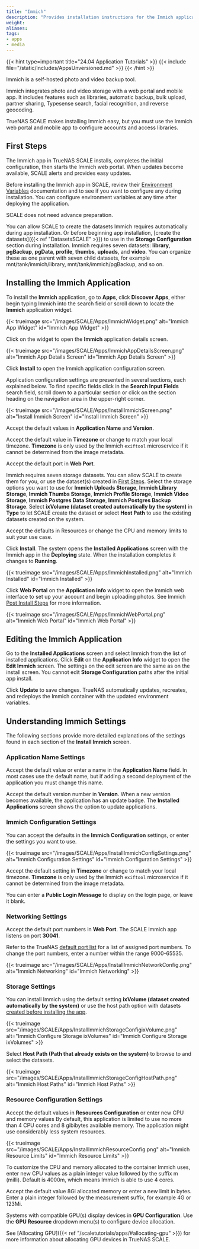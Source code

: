 ```yaml
---
title: "Immich"
description: "Provides installation instructions for the Immich application."
weight: 
aliases:
tags:
- apps
- media
---
```



{{< hint type=important title="24.04 Application Tutorials" >}}
{{< include file="/static/includes/AppsUnversioned.md" >}}
{{< /hint >}}

Immich is a self-hosted photo and video backup tool.

Immich integrates photo and video storage with a web portal and mobile app.
It includes features such as libraries, automatic backup, bulk upload, partner sharing, Typesense search, facial recognition, and reverse geocoding.

TrueNAS SCALE makes installing Immich easy, but you must use the Immich web portal and mobile app to configure accounts and access libraries.

## First Steps

The Immich app in TrueNAS SCALE installs, completes the initial configuration, then starts the Immich web portal.
When updates become available, SCALE alerts and provides easy updates.

Before installing the Immich app in SCALE, review their [Environment Variables](https://documentation.immich.app/docs/install/environment-variables) documentation and to see if you want to configure any during installation.
You can configure environment variables at any time after deploying the application.

SCALE does not need advance preparation.

You can allow SCALE to create the datasets Immich requires automatically during app installation.
Or before beginning app installation, [create the datasets]({{< ref "DatasetsSCALE" >}}) to use in the **Storage Configuration** section during installation.
Immich requires seven datasets: **library**, **pgBackup**, **pgData**, **profile**, **thumbs**, **uploads**, and **video**.
You can organize these as one parent with seven child datasets, for example <file>mnt/tank/immich/library</file>, <file>mnt/tank/immich/pgBackup</file>, and so on.

## Installing the Immich Application

To install the **Immich** application, go to **Apps**, click **Discover Apps**, either begin typing Immich into the search field or scroll down to locate the **Immich** application widget.

{{< trueimage src="/images/SCALE/Apps/ImmichWidget.png" alt="Immich App Widget" id="Immich App Widget" >}}

Click on the widget to open the **Immich** application details screen.

{{< trueimage src="/images/SCALE/Apps/ImmichAppDetailsScreen.png" alt="Immich App Details Screen" id="Immich App Details Screen" >}}

Click **Install** to open the Immich application configuration screen.

Application configuration settings are presented in several sections, each explained below.
To find specific fields click in the **Search Input Fields** search field, scroll down to a particular section or click on the section heading on the navigation area in the upper-right corner.

{{< trueimage src="/images/SCALE/Apps/InstallImmichScreen.png" alt="Install Immich Screen" id="Install Immich Screen" >}}

Accept the default values in **Application Name** and **Version**.

Accept the default value in **Timezone** or change to match your local timezone.
**Timezone** is only used by the Immich `exiftool` microservice if it cannot be determined from the image metadata.

Accept the default port in **Web Port**.

Immich requires seven storage datasets.
You can allow SCALE to create them for you, or use the dataset(s) created in [First Steps](#first-steps).
Select the storage options you want to use for **Immich Uploads Storage**, **Immich Library Storage**, **Immich Thumbs Storage**, **Immich Profile Storage**, **Immich Video Storage**, **Immich Postgres Data Storage**, **Immich Postgres Backup Storage**.
Select **ixVolume (dataset created automatically by the system)** in **Type** to let SCALE create the dataset or select **Host Path** to use the existing datasets created on the system.

Accept the defaults in Resources or change the CPU and memory limits to suit your use case.

Click **Install**.
The system opens the **Installed Applications** screen with the Immich app in the **Deploying** state.
When the installation completes it changes to **Running**.

{{< trueimage src="/images/SCALE/Apps/ImmichInstalled.png" alt="Immich Installed" id="Immich Installed" >}}

Click **Web Portal** on the **Application Info** widget to open the Immich web interface to set up your account and begin uploading photos.
See Immich [Post Install Steps](https://documentation.immich.app/docs/install/post-install) for more information.

{{< trueimage src="/images/SCALE/Apps/ImmichWebPortal.png" alt="Immich Web Portal" id="Immich Web Portal" >}}

## Editing the Immich Application

Go to the **Installed Applications** screen and select Immich from the list of installed applications.
Click **Edit** on the **Application Info** widget to open the **Edit Immich** screen.
The settings on the edit screen are the same as on the install screen.
You cannot edit **Storage Configuration** paths after the initial app install.

Click **Update** to save changes.
TrueNAS automatically updates, recreates, and redeploys the Immich container with the updated environment variables.

## Understanding Immich Settings

The following sections provide more detailed explanations of the settings found in each section of the **Install Immich** screen.

### Application Name Settings

Accept the default value or enter a name in the **Application Name** field.
In most cases use the default name, but if adding a second deployment of the application you must change this name.

Accept the default version number in **Version**.
When a new version becomes available, the application has an update badge.
The **Installed Applications** screen shows the option to update applications.

### Immich Configuration Settings

You can accept the defaults in the **Immich Configuration** settings, or enter the settings you want to use.

{{< trueimage src="/images/SCALE/Apps/InstallImmichConfigSettings.png" alt="Immich Configuration Settings" id="Immich Configuration Settings" >}}

Accept the default setting in **Timezone** or change to match your local timezone.
**Timezone** is only used by the Immich `exiftool` microservice if it cannot be determined from the image metadata.

You can enter a **Public Login Message** to display on the login page, or leave it blank.

### Networking Settings

Accept the default port numbers in **Web Port**.
The SCALE Immich app listens on port **30041**.

Refer to the TrueNAS [default port list](https://www.truenas.com/docs/references/defaultports/) for a list of assigned port numbers.
To change the port numbers, enter a number within the range 9000-65535.

{{< trueimage src="/images/SCALE/Apps/InstallImmichNetworkConfig.png" alt="Immich Networking" id="Immich Networking" >}}

### Storage Settings

You can install Immich using the default setting **ixVolume (dataset created automatically by the system)** or use the host path option with datasets [created before installing the app](#first-steps).

{{< trueimage src="/images/SCALE/Apps/InstallImmichStorageConfigixVolume.png" alt="Immich Configure Storage ixVolumes" id="Immich Configure Storage ixVolumes" >}}

Select **Host Path (Path that already exists on the system)** to browse to and select the datasets.

{{< trueimage src="/images/SCALE/Apps/InstallImmichStorageConfigHostPath.png" alt="Immich Host Paths" id="Immich Host Paths" >}}

### Resource Configuration Settings

Accept the default values in **Resources Configuration** or enter new CPU and memory values
By default, this application is limited to use no more than 4 CPU cores and 8 gibibytes available memory. The application might use considerably less system resources.

{{< trueimage src="/images/SCALE/Apps/InstallImmichResourceConfig.png" alt="Immich Resource Limits" id="Immich Resource Limits" >}}

To customize the CPU and memory allocated to the container Immich uses, enter new CPU values as a plain integer value followed by the suffix m (milli).
Default is 4000m, which means Immich is able to use 4 cores.

Accept the default value 8Gi allocated memory or enter a new limit in bytes.
Enter a plain integer followed by the measurement suffix, for example 4G or 123Mi.

Systems with compatible GPU(s) display devices in **GPU Configuration**.
Use the **GPU Resource** dropdown menu(s) to configure device allocation.

See [Allocating GPU]({{< ref "/scaletutorials/apps/#allocating-gpu" >}}) for more information about allocating GPU devices in TrueNAS SCALE.
